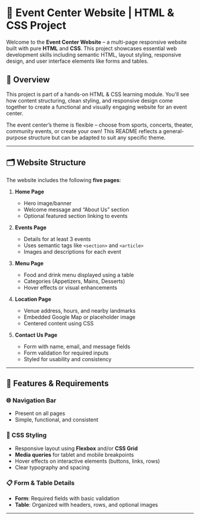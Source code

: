 # 🎉 Event Center Website | HTML & CSS Project

Welcome to the **Event Center Website** – a multi-page responsive website built with pure **HTML** and **CSS**. This project showcases essential web development skills including semantic HTML, layout styling, responsive design, and user interface elements like forms and tables.

## 📌 Overview

This project is part of a hands-on HTML & CSS learning module. You'll see how content structuring, clean styling, and responsive design come together to create a functional and visually engaging website for an event center.

The event center’s theme is flexible – choose from sports, concerts, theater, community events, or create your own! This README reflects a general-purpose structure but can be adapted to suit any specific theme.

---

## 🗂️ Website Structure

The website includes the following **five pages**:

1. **Home Page**
   - Hero image/banner
   - Welcome message and “About Us” section
   - Optional featured section linking to events

2. **Events Page**
   - Details for at least 3 events
   - Uses semantic tags like `<section>` and `<article>`
   - Images and descriptions for each event

3. **Menu Page**
   - Food and drink menu displayed using a table
   - Categories (Appetizers, Mains, Desserts)
   - Hover effects or visual enhancements

4. **Location Page**
   - Venue address, hours, and nearby landmarks
   - Embedded Google Map or placeholder image
   - Centered content using CSS

5. **Contact Us Page**
   - Form with name, email, and message fields
   - Form validation for required inputs
   - Styled for usability and consistency

---

## 🔧 Features & Requirements

### 🌐 Navigation Bar
- Present on all pages
- Simple, functional, and consistent

### 🎨 CSS Styling
- Responsive layout using **Flexbox** and/or **CSS Grid**
- **Media queries** for tablet and mobile breakpoints
- Hover effects on interactive elements (buttons, links, rows)
- Clear typography and spacing

### 📋 Form & Table Details
- **Form**: Required fields with basic validation
- **Table**: Organized with headers, rows, and optional images

---
